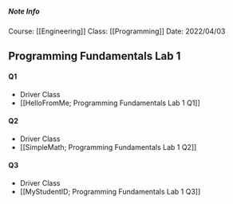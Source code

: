 ##### Note Info
Course: [[Engineering]]
Class: [[Programming]]
Date: 2022/04/03
## Programming Fundamentals Lab 1
#### Q1
- Driver Class
- [[HelloFromMe; Programming Fundamentals Lab 1 Q1]]

#### Q2
- Driver Class
- [[SimpleMath; Programming Fundamentals Lab 1 Q2]]

#### Q3
- Driver Class
- [[MyStudentID; Programming Fundamentals Lab 1 Q3]]

